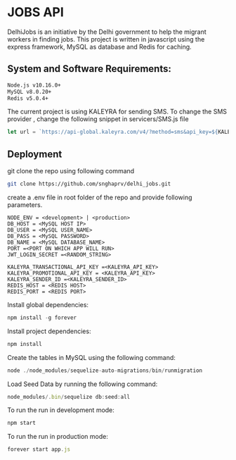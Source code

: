 # JOBS API 

DelhiJobs is an initiative by the Delhi government to help the migrant workers in finding jobs. This project is written in javascript using the express framework, MySQL as database and Redis for caching.

## System and Software Requirements: 
```bash
Node.js v10.16.0+
MySQL v8.0.20+
Redis v5.0.4+
 ```
 
 The current project is using KALEYRA for sending SMS. To change the SMS provider , change the following snippet in servicers/SMS.js file
 
 ```javascript
 let url = `https://api-global.kaleyra.com/v4/?method=sms&api_key=${KALEYRA_KEYS[message_type]}&to=91${phone}&message=${content}&format=1122334455667788991010___XXXXXXXXXX&sender=${process.env.KALEYRA_SENDER_ID}`
``` 
 
## Deployment

git clone the repo using following command 
```bash
git clone https://github.com/snghaprv/delhi_jobs.git
```
create a .env file in root folder of the repo and provide following parameters.
```
NODE_ENV = <development> | <production>
DB_HOST = <MySQL HOST IP>
DB_USER = <MySQL USER_NAME>
DB_PASS = <MySQL PASSWORD>
DB_NAME = <MySQL DATABASE_NAME>
PORT =<PORT ON WHICH APP WILL RUN>
JWT_LOGIN_SECRET =<RANDOM_STRING>

KALEYRA_TRANSACTIONAL_API_KEY =<KALEYRA_API_KEY>
KALEYRA_PROMOTIONAL_API_KEY = <KALEYRA_API_KEY>
KALEYRA_SENDER_ID =<KALEYRA_SENDER_ID>
REDIS_HOST = <REDIS HOST>
REDIS_PORT = <REDIS PORT>
```
Install global dependencies: 
```javascript
npm install -g forever
```
Install project dependencies: 
```javascript
npm install
```

Create the tables in MySQL using the following command:
```javascript
node ./node_modules/sequelize-auto-migrations/bin/runmigration
```
Load Seed Data by running the following command:

```javascript
node_modules/.bin/sequelize db:seed:all
```
To run the run in development mode:
```javascript
npm start
```

To run the run in production mode:
```javascript
forever start app.js
```
